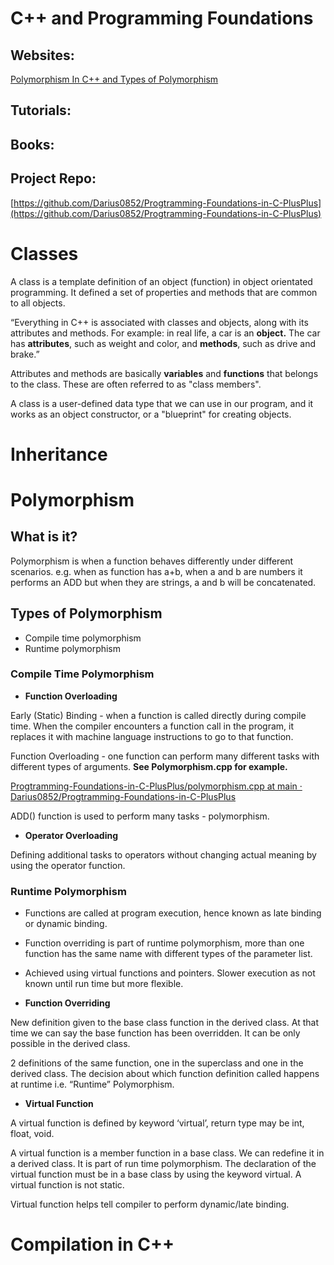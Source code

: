 # C++ and Programming Foundations

## Websites:

[Polymorphism In C++ and Types of Polymorphism](https://www.mygreatlearning.com/blog/polymorphism-in-cpp/)

## Tutorials:

[](https://d1m75rqqgidzqn.cloudfront.net/wp-data/2021/11/03114205/C-Tutorial.pdf)

## Books:

[](http://chenweixiang.github.io/docs/The_C++_Programming_Language_4th_Edition_Bjarne_Stroustrup.pdf)

## Project Repo:

[https://github.com/Darius0852/Progtramming-Foundations-in-C-PlusPlus](https://github.com/Darius0852/Progtramming-Foundations-in-C-PlusPlus)

# **Classes**

A class is a template definition of an object (function) in object orientated programming. It defined a set of properties and methods that are common to all objects.

“Everything in C++ is associated with classes and objects, along with its attributes and methods. For example: in real life, a car is an **object.** The car has **attributes**, such as weight and color, and **methods**, such as drive and brake.”

Attributes and methods are basically **variables** and **functions** that belongs to the class. These are often referred to as "class members".

A class is a user-defined data type that we can use in our program, and it works as an object constructor, or a "blueprint" for creating objects.

# **Inheritance**

# **Polymorphism**

## What is it?

Polymorphism is when a function behaves differently under different scenarios. e.g. when as function has a+b, when a and b are numbers it performs an ADD but when they are strings, a and b will be concatenated.

## Types of Polymorphism

- Compile time polymorphism
- Runtime polymorphism

### **Compile Time Polymorphism**

- **Function Overloading**

Early (Static) Binding - when a function is called directly during compile time. When the compiler encounters a function call in the program, it replaces it with machine language instructions to go to that function.

Function Overloading - one function can perform many different tasks with different types of arguments. ****************************************See Polymorphism.cpp for example.****************************************

[Progtramming-Foundations-in-C-PlusPlus/polymorphism.cpp at main · Darius0852/Progtramming-Foundations-in-C-PlusPlus](https://github.com/Darius0852/Progtramming-Foundations-in-C-PlusPlus/blob/main/polymorphism.cpp)

ADD() function is used to perform many tasks - polymorphism.

- **Operator Overloading**

Defining additional tasks to operators without changing actual meaning by using the operator function.

### Runt**ime Polymorphism**

- Functions are called at program execution, hence known as late binding or dynamic binding.
- Function overriding is part of runtime polymorphism, more than one function has the same name with different types of the parameter list.
- Achieved using virtual functions and pointers. Slower execution as not known until run time but more flexible.

- **Function Overriding**

New definition given to the base class function in the derived class. At that time we can say the base function has been overridden. It can be only possible in the derived class.

2 definitions of the same function, one in the superclass and one in the derived class. The decision about which function definition called happens at runtime i.e. “Runtime” Polymorphism.

- **Virtual Function**

A virtual function is defined by keyword ‘virtual’, return type may be int, float, void.

A virtual function is a member function in a base class. We can redefine it in a derived class. It is part of run time polymorphism. The declaration of the virtual function must be in a base class by using the keyword virtual. A virtual function is not static.

Virtual function helps tell compiler to perform dynamic/late binding.

# 

# **Compilation in C++**